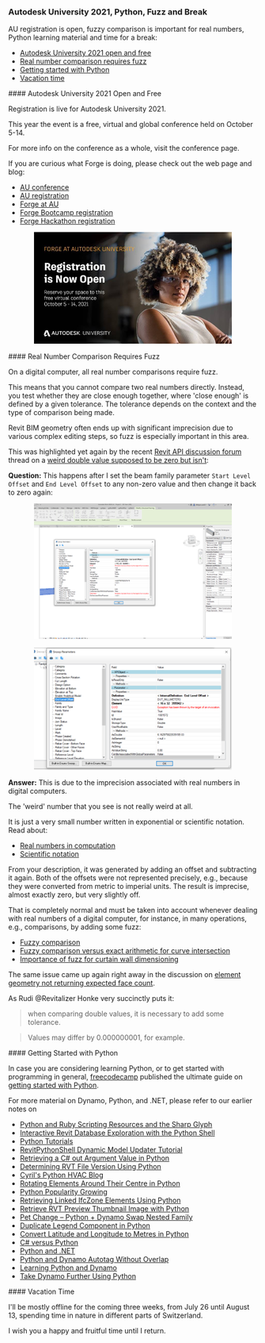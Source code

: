 <head>
<meta http-equiv="Content-Type" content="text/html; charset=utf-8">
<link rel="stylesheet" type="text/css" href="bc.css">
<script src="https://cdn.rawgit.com/google/code-prettify/master/loader/run_prettify.js" type="text/javascript"></script>
</head>

<!---

- au registration open and free
  email Autodesk University Registration is Now Open

- the importance of fuzz
  https://forums.autodesk.com/t5/revit-api-forum/weird-double-value-that-suppose-to-be-0-but-isn-t/m-p/10443154
  almost_zero_1.png
  almost_zero_2.png
  https://forums.autodesk.com/t5/revit-api-forum/element-geometry-not-returning-expected-face-count/m-p/10473778
  zr_beam_and_slab_surfaces_1.png
  zr_beam_and_slab_surfaces_dynamo.png

- afaik, the ultimate guide on [Getting started with Python]
  https://stackoverflow.blog/2021/07/14/getting-started-with-python/
  
- solar panels
  many_solar_panels.jpg
  jtracer
  running into all the hurdles described in [Learning from the real world: A hardware hobby project]
  https://stackoverflow.blog/2021/07/12/the-difference-between-software-and-hardware-projects/

twitter:

add #thebuildingcoder

AU registration is open, real number comparison always requires fuzz, Python learning material and time for vacation from the  the #RevitAPI @AutodeskForge @AutodeskRevit #bim #DynamoBim #ForgeDevCon https://autode.sk/au_python_fuzz_vacation

AU registration is open, fuzzy comparison is important for real numbers, Python learning material and time for a break
&ndash; Autodesk University 2021 open and free
&ndash; Real number comparison requires fuzz
&ndash; Getting started with Python
&ndash; Vacation time...

linkedin:

#bim #DynamoBim #ForgeDevCon #Revit #API #IFC #SDK #AI #VisualStudio #Autodesk #AEC #adsk

the [Revit API discussion forum](http://forums.autodesk.com/t5/revit-api-forum/bd-p/160) thread

<center>
<img src="img/" alt="" title="" width="600"/>
<p style="font-size: 80%; font-style:italic"></p>
</center>

**Question:** 

**Answer:**

**Response:**  

Many thanks to  for this very helpful explanation!

-->

### Autodesk University 2021, Python, Fuzz and Break

AU registration is open, fuzzy comparison is important for real numbers, Python learning material and time for a break:

- [Autodesk University 2021 open and free](#2)
- [Real number comparison requires fuzz](#3)
- [Getting started with Python](#4)
- [Vacation time](#5)

####<a name="2"></a> Autodesk University 2021 Open and Free

Registration is live for Autodesk University 2021.
 
This year the event is a free, virtual and global conference held on October 5-14.

For more info on the conference as a whole, visit the conference page.

If you are curious what Forge is doing, please check out the web page and blog:
 
- [AU conference](https://www.autodesk.com/autodesk-university/conference/overview)
- [AU registration](https://autodeskuniversity.smarteventscloud.com/portal)
- [Forge at AU](https://forge.autodesk.com/AU)
- [Forge Bootcamp registration](https://www.eventbrite.com/e/forge-training-online-sept-13-17-2021-registration-157191924277)
- [Forge Hackathon registration](https://forge.autodesk.com/hackathon)

<center>
<img src="img/au_2021_registration.jpg" alt="AU 2021 registration" title="AU 2021 registration" width="400"/> <!-- 774 -->
</center>

####<a name="3"></a> Real Number Comparison Requires Fuzz

On a digital computer, all real number comparisons require fuzz.

This means that you cannot compare two real numbers directly.
Instead, you test whether they are close enough together, where 'close enough' is defined by a given tolerance.
The tolerance depends on the context and the type of comparison being made.

Revit BIM geometry often ends up with significant imprecision due to various complex editing steps, so fuzz is especially important in this area.

This was highlighted yet again by the 
recent [Revit API discussion forum](http://forums.autodesk.com/t5/revit-api-forum/bd-p/160) thread
on a [weird double value supposed to be zero but isn't](https://forums.autodesk.com/t5/revit-api-forum/weird-double-value-that-suppose-to-be-0-but-isn-t/m-p/10443154):

**Question:** This happens after I set the beam family parameter `Start Level Offset` and `End Level Offset` to any non-zero value and then change it back to zero again:

<center>
<img src="img/almost_zero_1.png" alt="Number almost zero" title="Number almost zero" width="400"/> <!-- 1974 -->
<p></p>
<img src="img/almost_zero_2.png" alt="Number almost zero" title="Number almost zero" width="400"/> <!-- 1077 -->
</center>

**Answer:** This is due to the imprecision associated with real numbers in digital computers.

The 'weird' number that you see is not really weird at all.

It is just a very small number written in exponential or scientific notation.
Read about:

- [Real numbers in computation](https://en.wikipedia.org/wiki/Real_number#In_computation)
- [Scientific notation](https://en.wikipedia.org/wiki/Scientific_notation)

From your description, it was generated by adding an offset and subtracting it again.
Both of the offsets were not represented precisely, e.g., because they were converted from metric to imperial units.
The result is imprecise, almost exactly zero, but very slightly off.

That is completely normal and must be taken into account whenever dealing with real numbers of a digital computer, for instance, in many operations, e.g., comparisons,  by adding some fuzz:

- [Fuzzy comparison](https://thebuildingcoder.typepad.com/blog/2017/06/sensors-bim-ai-revitlookup-and-fuzzy-comparison.html#4)
- [Fuzzy comparison versus exact arithmetic for curve intersection](https://thebuildingcoder.typepad.com/blog/2017/12/project-identifier-and-fuzzy-comparison.html#3)
- [Importance of fuzz for curtain wall dimensioning](https://thebuildingcoder.typepad.com/blog/2018/12/rebars-in-host-net-framework-and-importance-of-fuzz.html#4)

The same issue came up again right away in the discussion
on [element geometry not returning expected face count](https://forums.autodesk.com/t5/revit-api-forum/element-geometry-not-returning-expected-face-count/m-p/10473778).

As Rudi @Revitalizer Honke very succinctly puts it:

> when comparing double values, it is necessary to add some tolerance.

> Values may differ by 0.000000001, for example.

####<a name="4"></a> Getting Started with Python

In case you are considering learning Python, or to get started with programming in general, 
[freecodecamp](https://www.freecodecamp.org) published the ultimate guide
on [getting started with Python](https://stackoverflow.blog/2021/07/14/getting-started-with-python).

For more material on Dynamo, Python, and .NET, please refer to our earlier notes on

<!--
0964:Python the Hard Way
1057:Interactive Revit Database Exploration Using the Revit Python Shell
1078:How to use Python with Revit
1143:WAV Database, Python and GUI Tutorials
1448:<"#3">RevitPythonShell Dynamic Model Updater Tutorial
1452:<"#2">Retrieving a C# <code>out</code> Argument Value in Python
1570:Determining RVT File Version Using Python
1712:<"#1"> Cyril's Python HVAC Blog
1712:<"#2"> Rotating Elements Around Their Centre in Python
1712:<"#6"> Python Popularity Growing
1715:Retrieving Linked IfcZone Elements Using Python
1756:<"#3"> Retrieve RVT Preview Thumbnail Image with Python
1786:Pet Change &ndash; Python + Dynamo Swap Nested Family
1821:<"#2">Duplicate Legend Component in Python
1821:<"#3">Convert Latitude and Longitude to Metres in Python
1838:<"#3.1"> C&#35; versus Python
1838:<"#3.2"> Python and .NET
1890:<"#5"> Python and Dynamo Autotag Without Overlap
1893:<"#3"> Learning Python and Dynamo
1893:<"#3.2"> Take Dynamo Further Using Python

0964 1057 1143 1448 1452 1570 1712 1712 1712 1715 1756 1786 1821 1821 1838 1838 1890 1893 1893
-->

<ul>
<li><a href="http://thebuildingcoder.typepad.com/blog/2013/06/python-and-ruby-scripting-resources-and-the-sharp-glyph.html">Python and Ruby Scripting Resources and the Sharp Glyph</a></li>
<li><a href="http://thebuildingcoder.typepad.com/blog/2013/11/intimate-revit-database-exploration-with-the-python-shell.html">Interactive Revit Database Exploration with the Python Shell</a></li>
<li><a href="http://thebuildingcoder.typepad.com/blog/2014/04/wav-database-python-and-gui-tutorials.html">Python Tutorials</a></li>
<li><a href="http://thebuildingcoder.typepad.com/blog/2016/06/revitpythonshell-dynamic-model-updater-tutorial-and-wizard-update.html#3">RevitPythonShell Dynamic Model Updater Tutorial</a></li>
<li><a href="http://thebuildingcoder.typepad.com/blog/2016/07/retrieving-a-c-out-argument-value-in-python.html">Retrieving a C# out Argument Value in Python</a></li>
<li><a href="http://thebuildingcoder.typepad.com/blog/2017/06/determining-rvt-file-version-using-python.html">Determining RVT File Version Using Python</a></li>
<li><a href="https://thebuildingcoder.typepad.com/blog/2018/12/rotate-picked-element-around-bounding-box-centre-in-python.html#1">Cyril's Python HVAC Blog</a></li>
<li><a href="https://thebuildingcoder.typepad.com/blog/2018/12/rotate-picked-element-around-bounding-box-centre-in-python.html#2">Rotating Elements Around Their Centre in Python</a></li>
<li><a href="https://thebuildingcoder.typepad.com/blog/2018/12/rotate-picked-element-around-bounding-box-centre-in-python.html#6">Python Popularity Growing</a></li>
<li><a href="https://thebuildingcoder.typepad.com/blog/2019/01/retrieving-linked-ifczone-elements-using-python.html">Retrieving Linked IfcZone Elements Using Python</a></li>
<li><a href="https://thebuildingcoder.typepad.com/blog/2019/06/accessing-bim360-cloud-links-thumbnail-and-dynamo.html#3">Retrieve RVT Preview Thumbnail Image with Python</a></li>
<li><a href="https://thebuildingcoder.typepad.com/blog/2019/10/pet-change-python-and-dynamo-swap-nested-families.html">Pet Change &ndash; Python + Dynamo Swap Nested Family</a></li>
<li><a href="https://thebuildingcoder.typepad.com/blog/2020/02/lat-long-to-metres-and-duplicate-legend-component.html#2">Duplicate Legend Component in Python</a></li>
<li><a href="https://thebuildingcoder.typepad.com/blog/2020/02/lat-long-to-metres-and-duplicate-legend-component.html#3">Convert Latitude and Longitude to Metres in Python</a></li>
<li><a href="https://thebuildingcoder.typepad.com/blog/2020/04/2021-migration-add-in-language-and-bim360-login.html#3.1">C&#35; versus Python</a></li>
<li><a href="https://thebuildingcoder.typepad.com/blog/2020/04/2021-migration-add-in-language-and-bim360-login.html#3.2">Python and .NET</a></li>
<li><a href="https://thebuildingcoder.typepad.com/blog/2021/02/splits-persona-collector-region-tag-modification.html#5">Python and Dynamo Autotag Without Overlap</a></li>
<li><a href="https://thebuildingcoder.typepad.com/blog/2021/02/addin-file-learning-python-and-ifcjs.html#3">Learning Python and Dynamo</a></li>
<li><a href="https://thebuildingcoder.typepad.com/blog/2021/02/addin-file-learning-python-and-ifcjs.html#3.2">Take Dynamo Further Using Python</a></li>
</ul>

####<a name="5"></a> Vacation Time

I'll be mostly offline for the coming three weeks, from July 26 until August 13, spending time in nature in different parts of Switzerland.

I wish you a happy and fruitful time until I return.
